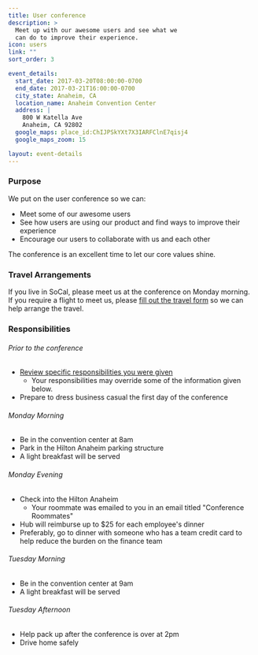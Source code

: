 ```yaml
---
title: User conference
description: >
  Meet up with our awesome users and see what we
  can do to improve their experience.
icon: users
link: ""
sort_order: 3

event_details:
  start_date: 2017-03-20T08:00:00-0700
  end_date: 2017-03-21T16:00:00-0700
  city_state: Anaheim, CA
  location_name: Anaheim Convention Center
  address: |
    800 W Katella Ave
    Anaheim, CA 92802
  google_maps: place_id:ChIJPSkYXt7X3IARFClnE7qisj4
  google_maps_zoom: 15

layout: event-details
---
```


### Purpose

We put on the user conference so we can:
- Meet some of our awesome users
- See how users are using our product and find ways to improve their experience
- Encourage our users to collaborate with us and each other

The conference is an excellent time to let our core values shine.

### Travel Arrangements

If you live in SoCal, please meet us at the conference on Monday morning.  If you require a flight to meet us, please [fill out the travel form](#) so we can help arrange the travel.

### Responsibilities

###### Prior to the conference
- [Review specific responsibilities you were given](#)
  - Your responsibilities may override some of the information given below.
- Prepare to dress business casual the first day of the conference

###### Monday Morning
- Be in the convention center at 8am
- Park in the Hilton Anaheim parking structure
- A light breakfast will be served

###### Monday Evening
- Check into the Hilton Anaheim
  - Your roommate was emailed to you in an email titled "Conference Roommates"
- Hub will reimburse up to $25 for each employee's dinner
- Preferably, go to dinner with someone who has a team credit card to help reduce the burden on the finance team

###### Tuesday Morning
- Be in the convention center at 9am
- A light breakfast will be served

###### Tuesday Afternoon
- Help pack up after the conference is over at 2pm
- Drive home safely
